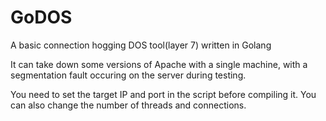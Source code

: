 # GoDOS
A basic connection hogging DOS tool(layer 7) written in Golang

It can take down some versions of Apache with a single machine, with a segmentation fault occuring on the server during testing.

You need to set the target IP and port in the script before compiling it. You can also change the number of threads and connections.
